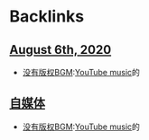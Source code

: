 
# Backlinks
## [August 6th, 2020](<August 6th, 2020.md>)
- [没有版权](<没有版权.md>)[BGM](<BGM.md>):[YouTube music](<YouTube music.md>)的

## [自媒体](<自媒体.md>)
- [没有版权](<没有版权.md>)[BGM](<BGM.md>):[YouTube music](<YouTube music.md>)的

